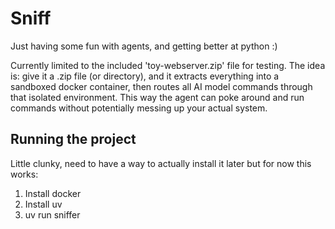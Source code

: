 # Sniff

Just having some fun with agents, and getting better at python :)

Currently limited to the included 'toy-webserver.zip' file for testing.
The idea is: give it a .zip file (or directory), and it extracts everything into a sandboxed docker container, then routes all AI model commands through that isolated environment. This way the agent can poke around and run commands without potentially messing up your actual system.

## Running the project

Little clunky, need to have a way to actually install it later
but for now this works:

1. Install docker
2. Install uv
3. uv run sniffer
